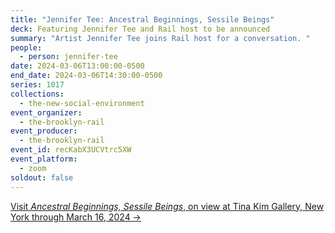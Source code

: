 ```yaml
---
title: "Jennifer Tee: Ancestral Beginnings, Sessile Beings"
deck: Featuring Jennifer Tee and Rail host to be announced
summary: "Artist Jennifer Tee joins Rail host for a conversation. "
people:
  - person: jennifer-tee
date: 2024-03-06T13:00:00-0500
end_date: 2024-03-06T14:30:00-0500
series: 1017
collections:
  - the-new-social-environment
event_organizer:
  - the-brooklyn-rail
event_producer:
  - the-brooklyn-rail
event_id: recKabX3UCVtrc5XW
event_platform:
  - zoom
soldout: false
---
```

[V﻿isit *Ancestral Beginnings, Sessile Beings*, on view at Tina Kim Gallery, New York through March 16, 2024 →](https://tinakimgallery.com/exhibitions/152-jennifer-tee-ancestral-beginnings-sessile-beings/)